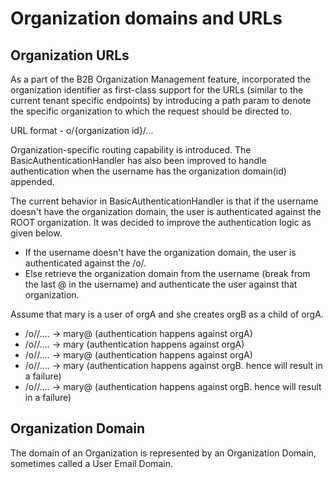 # Organization domains and URLs

## Organization URLs

As a part of the B2B Organization Management feature, incorporated the organization identifier as first-class support for the URLs (similar to the current tenant specific endpoints) by introducing a path param to denote the specific organization to which the request should be directed to.

URL format - o/{organization id}/…

Organization-specific routing capability is introduced. The BasicAuthenticationHandler has also been improved to handle authentication when the username has the organization domain(id) appended.

The current behavior in BasicAuthenticationHandler is that if the username doesn't have the organization domain, the user is authenticated against the ROOT organization.
It was decided to improve the authentication logic as given below.
-   If the username doesn't have the organization domain, the user is authenticated against the /o/<org>.
-   Else retrieve the organization domain from the username (break from the last @ in the username) and authenticate the user against that organization.

Assume that mary is a user of orgA and she creates orgB as a child of orgA.
-   /o/<orgA domain>/.... -> mary@<orgA domain> (authentication happens against orgA)
-   /o/<orgA domain>/.... -> mary (authentication happens against orgA)
-   /o/<orgB domain>/.... -> mary@<orgA domain> (authentication happens against orgA)
-   /o/<orgB domain>/.... -> mary (authentication happens against orgB. hence will result in a failure)
-   /o/<orgB domain>/.... -> mary@<orgB domain> (authentication happens against orgB. hence will result in a failure)

## Organization Domain

The domain of an Organization is represented by an Organization Domain, sometimes called a User Email Domain.
